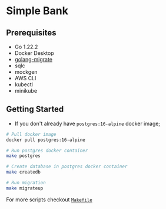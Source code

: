 # Simple Bank

## Prerequisites

- Go 1.22.2
- Docker Desktop
- [golang-migrate](https://github.com/golang-migrate/migrate/tree/master/cmd/migrate)
- sqlc
- mockgen
- AWS CLI
- kubectl
- minikube

## Getting Started

- If you don't already have `postgres:16-alpine` docker image;
```bash
# Pull docker image
docker pull postgres:16-alpine

# Run postgres docker container
make postgres

# Create database in postgres docker container 
make createdb

# Run migration
make migrateup
```

For more scripts checkout [`Makefile`](/Makefile)